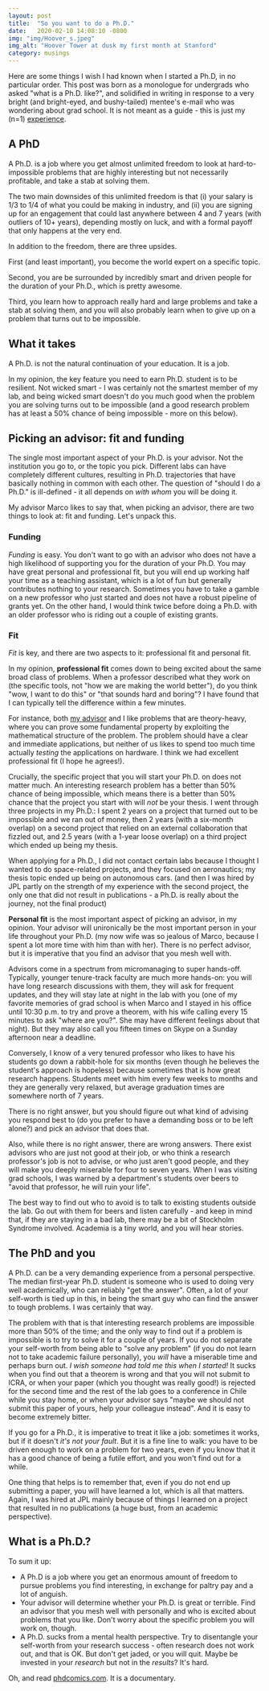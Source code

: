 ```yaml
---
layout: post
title:  "So you want to do a Ph.D."
date:   2020-02-10 14:08:10 -0800
img: "img/Hoover_s.jpeg"
img_alt: "Hoover Tower at dusk my first month at Stanford"
category: musings
---
```




Here are some things I wish I had known when I started a Ph.D, in no particular order. 
This post was born as a monologue for undergrads who asked "what is a Ph.D. like?", and solidified in writing in response to a very bright (and bright-eyed, and bushy-tailed) mentee's e-mail who was wondering about grad school.
It is not meant as a guide - this is just my (n=1) [experience](https://youtu.be/sTJ7AzBIJoI?t=283).



## A PhD

A Ph.D. is a job where you get almost unlimited freedom to look at hard-to-impossible problems that are highly interesting but not necessarily profitable, and take a stab at solving them.

The two main downsides of this unlimited freedom is that (i) your salary is 1/3 to 1/4 of what you could be making in industry, and (ii) you are signing up for an engagement that could last anywhere between 4 and 7 years (with outliers of 10+ years), depending mostly on luck, and with a formal payoff that only happens at the very end.

In addition to the freedom, there are three upsides.

First (and least important), you become the world expert on a specific topic.

Second, you are be surrounded by incredibly smart and driven people for the duration of your Ph.D., which is pretty awesome.

Third, you learn how to approach really hard and large problems and take a stab at solving them, and you will also probably learn when to give up on a problem that turns out to be impossible.

## What it takes

A Ph.D. is not the natural continuation of your education. It is a job.

In my opinion, the key feature you need to earn Ph.D. student is to be resilient. Not wicked smart -  I was certainly not the smartest member of my lab, and being wicked smart doesn't do you much good when the problem you are solving turns out to be impossible (and a good research problem has at least a 50% chance of being impossible - more on this below).

## Picking an advisor: fit and funding

The single most important aspect of your Ph.D. is your advisor. Not the institution you go to, or the topic you pick. Different labs can have completely different cultures, resulting in Ph.D. trajectories that have basically nothing in common with each other. The question of "should I do a Ph.D." is ill-defined - it all depends on _with whom_ you will be doing it.

My advisor Marco likes to say that, when picking an advisor, there are two things to look at: fit and funding. Let's unpack this.

### Funding

*Funding* is easy. You don't want to go with an advisor who does not have a high likelihood of supporting you for the duration of your Ph.D. You may have great personal and professional fit, but you will end up working half your time as a teaching assistant, which is a lot of fun but generally contributes nothing to your research. Sometimes you have to take a gamble on a new professor who just started and does not have a robust pipeline of grants yet. On the other hand, I would think twice before doing a Ph.D. with an older professor who is riding out a couple of existing grants.

### Fit

*Fit* is key, and there are two aspects to it: professional fit and personal fit.

In my opinion, **professional fit** comes down to being excited about the same broad class of problems. When a professor described what they work on (the specific tools, not "how we are making the world better"), do you think "wow, I want to do this" or "that sounds hard and boring"? I have found that I can typically tell the difference within a few minutes.

For instance, both [my advisor](web.stanford.edu/~pavone) and I like problems that are theory-heavy, where you can prove some fundamental property by exploiting the mathematical structure of the problem. The problem should have a clear and immediate applications, but neither of us likes to spend too much time actually _testing_ the applications on hardware. I think we had excellent professional fit (I hope he agrees!).

Crucially, the specific project that you will start your Ph.D. on does not matter much. An interesting research problem has a better than 50% chance of being impossible, which means there is a better than 50% chance that the project you start with will _not_ be your thesis. I went through three projects in my Ph.D.: I spent 2 years on a project that turned out to be impossible and we ran out of money, then 2 years (with a six-month overlap) on a second project that relied on an external collaboration that fizzled out, and 2.5 years (with a 1-year loose overlap) on a third project which ended up being my thesis.

When applying for a Ph.D., I did not contact certain labs because I thought I wanted to do space-related projects, and they focused on aeronautics; my thesis topic ended up being on autonomous cars.
(and then I was hired by JPL partly on the strength of my experience with the second project, the only one that did not result in publications - a Ph.D. is really about the journey, not the final product)

**Personal fit** is the most important aspect of picking an advisor, in my opinion.
Your advisor will unironically be the most important person in your life throughout your Ph.D. (my now wife was so jealous of Marco, because I spent a lot more time with him than with her). There is no perfect advisor, but it is imperative that you find an advisor that you mesh well with.

Advisors come in a spectrum from micromanaging to super hands-off. Typically, younger tenure-track faculty are much more hands-on: you will have long research discussions with them, they will ask for frequent updates, and they will stay late at night in the lab with you (one of my favorite memories of grad school is when Marco and I stayed in his office until 10:30 p.m. to try and prove a theorem, with his wife calling every 15 minutes to ask "where are you?". She may have different feelings about that night). But they may also call you fifteen times on Skype on a Sunday afternoon near a deadline.

Conversely, I know of a very tenured professor who likes to have his students go down a rabbit-hole for six months (even though he believes the student's approach is hopeless) because sometimes that is how great research happens. Students meet with him every few weeks to months and they are generally very relaxed, but average graduation times are somewhere north of 7 years.

There is no right answer, but you should figure out what kind of advising you respond best to (do you prefer to have a demanding boss or to be left alone?) and pick an advisor that does that.

Also, while there is no right answer, there are wrong answers. There exist advisors who are just not good at their job, or who think a research professor's job is not to advise, or who just aren't good people, and they will make you deeply miserable for four to seven years. When I was visiting grad schools, I was warned by a department's students over beers to "avoid that professor, he will ruin your life".

The best way to find out who to avoid is to talk to existing students outside the lab. Go out with them for beers and listen carefully - and keep in mind that, if they are staying in a bad lab, there may be a bit of Stockholm Syndrome involved. Academia is a tiny world, and you will hear stories.

## The PhD and you

A Ph.D. can be a very demanding experience from a personal perspective.
The median first-year Ph.D. student is someone who is used to doing very well academically, who can reliably "get the answer". Often, a lot of your self-worth is tied up in this, in being the smart guy who can find the answer to tough problems. I was certainly that way.

The problem with that is that interesting research problems are impossible more than 50% of the time; and the only way to find out if a problem is impossible is to try to solve it for a couple of years. If you do not separate your self-worth from being able to "solve any problem" (if you do not learn not to take academic failure personally), you _will_ have a miserable time and perhaps burn out. _I wish someone had told me this when I started!_ It sucks when you find out that a theorem is wrong and that you will not submit to ICRA, or when your paper (which you thought was really good!) is rejected for the second time and the rest of the lab goes to a conference in Chile while you stay home, or when your advisor says "maybe we should not submit this paper of yours, help your colleague instead". And it is easy to become extremely bitter.

If you go for a Ph.D., it is imperative to treat it like a job: sometimes it works, but if it doesn't *it's not your fault*. But it is a fine line to walk: you have to be driven enough to work on a problem for two years, even if you know that it has a good chance of being a futile effort, and you won't find out for a while.

One thing that helps is to remember that, even if you do not end up submitting a paper, you will have learned a lot, which is all that matters. Again, I was hired at JPL mainly because of things I learned on a project that resulted in no publications (a huge bust, from an academic perspective).

## What is a Ph.D.?

To sum it up:

* A Ph.D is a job where you get an enormous amount of freedom to pursue problems you find interesting, in exchange for paltry pay and a lot of anguish.
* Your advisor will determine whether your Ph.D. is great or terrible. Find an advisor that you mesh well with personally and who is excited about problems that you like. Don't worry about the specific problem you will work on, though.
* A Ph.D. sucks from a mental health perspective. Try to disentangle your self-worth from your research success - often research does not work out, and that is OK. But don't get jaded, or you will quit. Maybe be invested in your _research_ but not in the _results_? It's hard.

Oh, and read [phdcomics.com](http://phdcomics.com). It is a documentary.